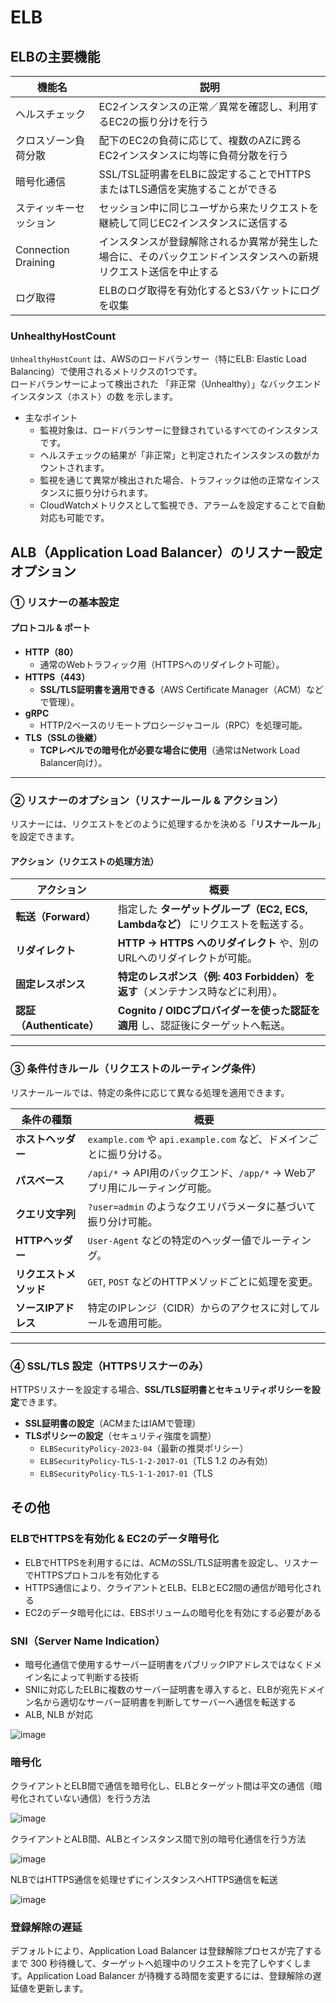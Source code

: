 # ELB

## ELBの主要機能

| 機能名               | 説明                                                                                     |
|--------------------|--------------------------------------------------------------------------------------------|
| ヘルスチェック       | EC2インスタンスの正常／異常を確認し、利用するEC2の振り分けを行う                             |
| クロスゾーン負荷分散 | 配下のEC2の負荷に応じて、複数のAZに跨るEC2インスタンスに均等に負荷分散を行う                 |
| 暗号化通信           | SSL/TSL証明書をELBに設定することでHTTPSまたはTLS通信を実施することができる                   |
| スティッキーセッション | セッション中に同じユーザから来たリクエストを継続して同じEC2インスタンスに送信する               |
| Connection Draining | インスタンスが登録解除されるか異常が発生した場合に、そのバックエンドインスタンスへの新規リクエスト送信を中止する |
| ログ取得             | ELBのログ取得を有効化するとS3バケットにログを収集                                           |


### UnhealthyHostCount

`UnhealthyHostCount` は、AWSのロードバランサー（特にELB: Elastic Load Balancing）で使用されるメトリクスの1つです。<br>
ロードバランサーによって検出された 「非正常（Unhealthy）」なバックエンドインスタンス（ホスト）の数 を示します。

- 主なポイント
  - 監視対象は、ロードバランサーに登録されているすべてのインスタンスです。
  - ヘルスチェックの結果が「非正常」と判定されたインスタンスの数がカウントされます。
  - 監視を通じて異常が検出された場合、トラフィックは他の正常なインスタンスに振り分けられます。
  - CloudWatchメトリクスとして監視でき、アラームを設定することで自動対応も可能です。

## **ALB（Application Load Balancer）のリスナー設定オプション**

### **① リスナーの基本設定**
#### **プロトコル & ポート**
- **HTTP（80）**  
  - 通常のWebトラフィック用（HTTPSへのリダイレクト可能）。  
- **HTTPS（443）**  
  - **SSL/TLS証明書を適用できる**（AWS Certificate Manager（ACM）などで管理）。  
- **gRPC**  
  - HTTP/2ベースのリモートプロシージャコール（RPC）を処理可能。  
- **TLS（SSLの後継）**  
  - **TCPレベルでの暗号化が必要な場合に使用**（通常はNetwork Load Balancer向け）。  

---

### **② リスナーのオプション（リスナールール & アクション）**
リスナーには、リクエストをどのように処理するかを決める「**リスナールール**」を設定できます。

#### **アクション（リクエストの処理方法）**
| **アクション**          | **概要** |
|-----------------------|------------------------------------------------|
| **転送（Forward）**   | 指定した **ターゲットグループ（EC2, ECS, Lambdaなど）** にリクエストを転送する。|
| **リダイレクト**      | **HTTP → HTTPS へのリダイレクト** や、別のURLへのリダイレクトが可能。|
| **固定レスポンス**    | **特定のレスポンス（例: 403 Forbidden）を返す**（メンテナンス時などに利用）。|
| **認証（Authenticate）** | **Cognito / OIDCプロバイダーを使った認証を適用** し、認証後にターゲットへ転送。|

---

### **③ 条件付きルール（リクエストのルーティング条件）**
リスナールールでは、特定の条件に応じて異なる処理を適用できます。

| **条件の種類**       | **概要** |
|--------------------|------------------------------------------------|
| **ホストヘッダー** | `example.com` や `api.example.com` など、ドメインごとに振り分ける。|
| **パスベース**     | `/api/*` → API用のバックエンド、`/app/*` → Webアプリ用にルーティング可能。|
| **クエリ文字列**   | `?user=admin` のようなクエリパラメータに基づいて振り分け可能。|
| **HTTPヘッダー**   | `User-Agent` などの特定のヘッダー値でルーティング。|
| **リクエストメソッド** | `GET`, `POST` などのHTTPメソッドごとに処理を変更。|
| **ソースIPアドレス** | 特定のIPレンジ（CIDR）からのアクセスに対してルールを適用可能。|

---

### **④ SSL/TLS 設定（HTTPSリスナーのみ）**
HTTPSリスナーを設定する場合、**SSL/TLS証明書とセキュリティポリシーを設定**できます。

- **SSL証明書の設定**（ACMまたはIAMで管理）
- **TLSポリシーの設定**（セキュリティ強度を調整）
  - `ELBSecurityPolicy-2023-04`（最新の推奨ポリシー）
  - `ELBSecurityPolicy-TLS-1-2-2017-01`（TLS 1.2 のみ有効）
  - `ELBSecurityPolicy-TLS-1-1-2017-01`（TLS

## その他

### ELBでHTTPSを有効化 & EC2のデータ暗号化
- ELBでHTTPSを利用するには、ACMのSSL/TLS証明書を設定し、リスナーでHTTPSプロトコルを有効化する
- HTTPS通信により、クライアントとELB、ELBとEC2間の通信が暗号化される
- EC2のデータ暗号化には、EBSボリュームの暗号化を有効にする必要がある

### SNI（Server Name Indication）

- 暗号化通信で使用するサーバー証明書をパブリックIPアドレスではなくドメイン名によって判断する技術
- SNIに対応したELBに複数のサーバー証明書を導入すると、ELBが宛先ドメイン名から適切なサーバー証明書を判断してサーバーへ通信を転送する
- ALB, NLB が対応

![image](https://ping-t-resouces.com/uploads/question_image/file/22887/k58466.jpg?t=1661918029)

### 暗号化

クライアントとELB間で通信を暗号化し、ELBとターゲット間は平文の通信（暗号化されていない通信）を行う方法

![image](https://ping-t-resouces.com/uploads/question_image/file/22884/k58488.jpg?t=1708578744)


クライアントとALB間、ALBとインスタンス間で別の暗号化通信を行う方法

![image](https://ping-t-resouces.com/uploads/question_image/file/22885/k58487.jpg?t=1708578744)

NLBではHTTPS通信を処理せずにインスタンスへHTTPS通信を転送

![image](https://ping-t-resouces.com/uploads/question_image/file/22886/kk58487.jpg?t=1661918029)


### 登録解除の遅延

デフォルトにより、Application Load Balancer は登録解除プロセスが完了するまで 300 秒待機して、ターゲットへ処理中のリクエストを完了しやすくします。Application Load Balancer が待機する時間を変更するには、登録解除の遅延値を更新します。
